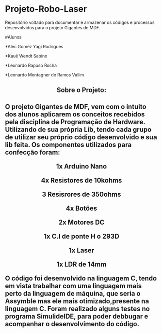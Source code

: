 # Projeto-Robo-Laser
Repositório voltado para documentar e armazenar os códigos e processos desenvolvidos para o projeto Gigantes de MDF.

#Alunos

*Alec Gomez Yagi Rodrigues<p>
*Kauê Wendt Sabino<p>
*Leonardo Raposo Rocha<p>
*Leonardo Montagner de Ramos Vallim<p>


<h2 align="center" color="black">Sobre o Projeto:<h2>
 
O projeto Gigantes de MDF, vem com o intuito dos alunos aplicarem os conceitos recebidos pela disciplina de Programação de Hardware. Utilizando de sua própria Lib, tendo cada grupo de utilizar seu próprio código desenvolvido e sua lib feita. Os componentes utilizados para confecção foram:

<div>
    <p align="center">1x Arduino Nano<p>
    <p align="center">4x Resistores de 10kohms<p>
    <p align="center">3 Resisrores de 350ohms<p>
<div>
<p align="center">4x Botões<p>
<p align="center">2x Motores DC<p>
<p align="center">1x C.I de ponte H o 293D<p>
<p align="center">1x Laser<p>
<p align="center">1x LDR de 14mm<p>

O código foi desenvolvido na linguagem C, tendo em vista trabalhar com uma linguagem mais perto da linguagem de máquina, que seria o Assymble mas ele mais otimizado,presente na linguagem C. Foram realizado alguns testes no programa SimulideIDE, para poder debbugar e acompanhar o desenvolvimento do código.


